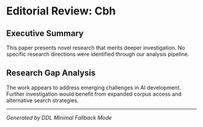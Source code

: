 # Editorial Review: Cbh

## Executive Summary
This paper presents novel research that merits deeper investigation. No specific research directions were identified through our analysis pipeline.

## Research Gap Analysis
The work appears to address emerging challenges in AI development. Further investigation would benefit from expanded corpus access and alternative search strategies.

---
*Generated by DDL Minimal Fallback Mode*